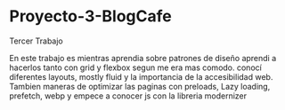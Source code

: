 # Proyecto-3-BlogCafe
Tercer Trabajo

En este trabajo es mientras aprendia sobre patrones de diseño
aprendi a hacerlos tanto con grid y flexbox segun me era mas comodo.
conocí diferentes layouts, mostly fluid y la importancia de la accesibilidad web.
Tambien maneras de optimizar las paginas con preloads, Lazy loading, prefetch, webp y empece a conocer js con la libreria modernizer
